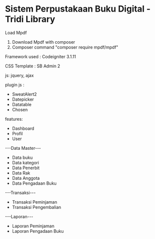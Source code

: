 # Sistem Perpustakaan Buku Digital - Tridi Library

Load Mpdf

1. Download Mpdf with composer
2. Composer command "composer require mpdf/mpdf"

Framework used : Codeigniter 3.1.11

CSS Template : SB Admin 2

js: jquery, ajax

plugin js :

- SweatAlert2
- Datepicker
- Datatable
- Chosen

features:

- Dashboard
- Profil
- User

---Data Master---
- Data buku
- Data kategori
- Data Penerbit
- Data Rak
- Data Anggota
- Data Pengadaan Buku

---Transaksi---
- Transaksi Peminjaman
- Transaksi Pengembalian

---Laporan---
- Laporan Peminjaman
- Laporan Pengadaan Buku





